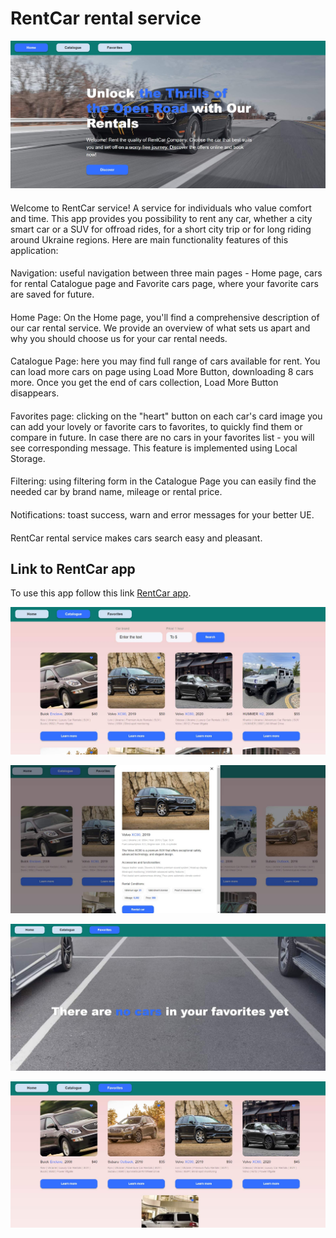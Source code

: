 # RentCar rental service

![Illustration RentCar rental App](https://github.com/constantin351/cars-rental/blob/main/assets/preview_1.jpg)<br/>

####
Welcome to RentCar service! A service for individuals who value comfort and time. This app provides you possibility to rent any car, whether a city smart car or a SUV for offroad rides, for a short city trip or for long riding around Ukraine regions.
Here are main functionality features of this application:
####

####
Navigation: useful navigation between three main pages - Home page, cars for rental Catalogue page and Favorite cars page, where your favorite cars are saved for future.

####
Home Page: On the Home page, you'll find a comprehensive description of our car rental service. We provide an overview of what sets us apart and why you should choose us for your car rental needs.

####
Catalogue Page: here you may find full range of cars available for rent. You can load more cars on page using Load More Button, downloading 8 cars more. Once you get the end of cars collection, Load More Button disappears.

####
Favorites page: clicking on the "heart" button on each car's card image you can add your lovely or favorite cars to favorites, to quickly find them or compare in future. In case there are no cars in your favorites list - you will see corresponding message. This feature is implemented using Local Storage.

####
Filtering: using filtering form in the Catalogue Page you can easily find the needed car by brand name, mileage or rental price.

####
Notifications: toast success, warn and error messages for your better UE.

####
RentCar rental service makes cars search easy and pleasant.


## Link to RentCar app

To use this app follow this link [RentCar app](https://constantin351.github.io/cars-rental/).

![preview](https://github.com/constantin351/cars-rental/blob/main/assets/preview_2.jpg)

![preview](https://github.com/constantin351/cars-rental/blob/main/assets/preview_3.jpg)

![preview](https://github.com/constantin351/cars-rental/blob/main/assets/preview_4.jpg)

![preview](https://github.com/constantin351/cars-rental/blob/main/assets/preview_5.jpg)
